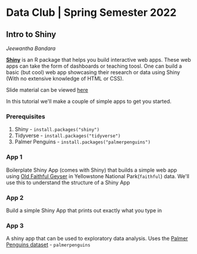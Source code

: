 # Data Club | Spring Semester 2022 

## Intro to Shiny
_Jeewantha Bandara_

[**Shiny**](https://shiny.rstudio.com/) is an R package that helps you build interactive web apps. These web apps can take the form of dashboards or teaching toosl. One can build a basic (but cool) web app showcasing their research or data using Shiny (With no extensive knowledge of HTML or CSS).  

Slide material can be viewed [here](https://docs.google.com/presentation/d/1po3kWA44FBB3Kp7eGNJ5zuUOJXi6J_N4tXT_MAsMP6E/edit?usp=sharing)

In this tutorial we'll make a couple of simple apps to get you started.

### Prerequisites
1. Shiny - `install.packages("shiny")` 
2. Tidyverse - `install.packages("tidyverse")`
3. Palmer Penguins - `install.packages("palmerpenguins")`

### App 1
Boilerplate Shiny App (comes with Shiny) that builds a simple web app using [Old Faithful Geyser](https://en.wikipedia.org/wiki/Old_Faithful) in Yellowstone National Park(`faithful`) data. We'll use this to understand the structure of a Shiny App

### App 2
Build a simple Shiny App that prints out exactly what you type in

### App 3

A shiny app that can be used to exploratory data analysis. Uses the [Palmer Penguins dataset](https://allisonhorst.github.io/palmerpenguins/) - `palmerpenguins`